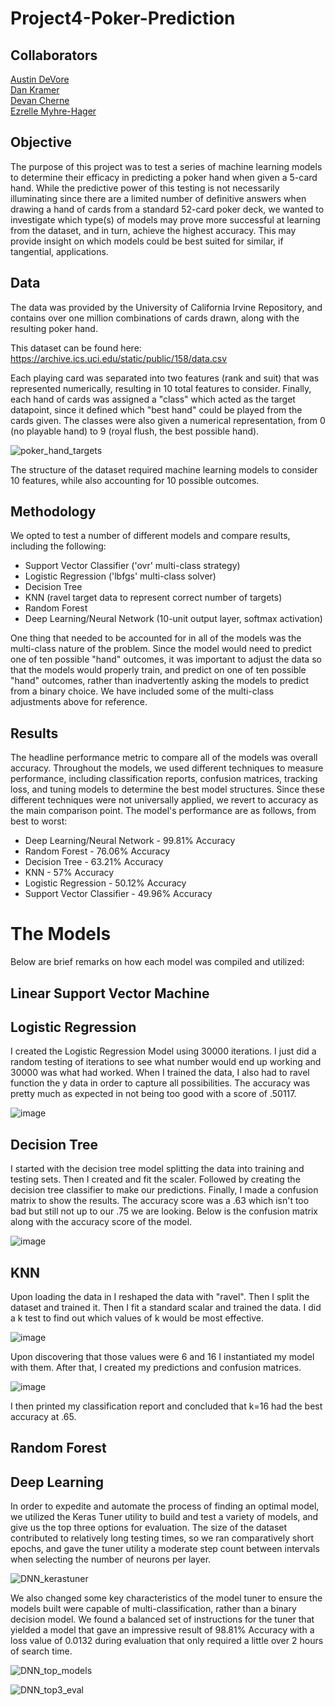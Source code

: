 # Project4-Poker-Prediction

## Collaborators
[Austin DeVore](https://github.com/adevore33) <br>
[Dan Kramer](https://github.com/d6kramer) <br>
[Devan Cherne](https://github.com/IAmTheGam3) <br>
[Ezrelle Myhre-Hager](https://github.com/myhre062)

## Objective

The purpose of this project was to test a series of machine learning models to determine their efficacy in predicting a poker hand when given a 5-card hand. While the predictive power of this testing is not necessarily illuminating since there are a limited number of definitive answers when drawing a hand of cards from a standard 52-card poker deck, we wanted to investigate which type(s) of models may prove more successful at learning from the dataset, and in turn, achieve the highest accuracy. This may provide insight on which models could be best suited for similar, if tangential, applications.

## Data

The data was provided by the University of California Irvine Repository, and contains over one million combinations of cards drawn, along with the resulting poker hand.

This dataset can be found here: https://archive.ics.uci.edu/static/public/158/data.csv

Each playing card was separated into two features (rank and suit) that was represented numerically, resulting in 10 total features to consider. Finally, each hand of cards was assigned a "class" which acted as the target datapoint, since it defined which "best hand" could be played from the cards given. The classes were also given a numerical representation, from 0 (no playable hand) to 9 (royal flush, the best possible hand).

![poker_hand_targets](https://github.com/myhre062/Project4-Poker-Prediction/assets/147351952/d4192d72-4c79-4fe4-b479-4d6ba6a13772)

The structure of the dataset required machine learning models to consider 10 features, while also accounting for 10 possible outcomes.

## Methodology

We opted to test a number of different models and compare results, including the following:

- Support Vector Classifier ('ovr' multi-class strategy)
- Logistic Regression ('lbfgs' multi-class solver)
- Decision Tree
- KNN (ravel target data to represent correct number of targets)
- Random Forest
- Deep Learning/Neural Network (10-unit output layer, softmax activation)

One thing that needed to be accounted for in all of the models was the multi-class nature of the problem. Since the model would need to predict one of ten possible "hand" outcomes, it was important to adjust the data so that the models would properly train, and predict on one of ten possible "hand" outcomes, rather than inadvertently asking the models to predict from a binary choice. We have included some of the multi-class adjustments above for reference.

## Results

The headline performance metric to compare all of the models was overall accuracy. Throughout the models, we used different techniques to measure performance, including classification reports, confusion matrices, tracking loss, and tuning models to determine the best model structures. Since these different techniques were not universally applied, we revert to accuracy as the main comparison point. The model's performance are as follows, from best to worst:

- Deep Learning/Neural Network - 99.81% Accuracy
- Random Forest - 76.06% Accuracy
- Decision Tree - 63.21% Accuracy
- KNN - 57% Accuracy
- Logistic Regression - 50.12% Accuracy
- Support Vector Classifier - 49.96% Accuracy

# The Models

Below are brief remarks on how each model was compiled and utilized:

## Linear Support Vector Machine

## Logistic Regression
I created the Logistic Regression Model using 30000 iterations.  I just did a random testing of iterations to see what number would end up working and 30000 was what had worked.  When I trained the data, I also had to ravel function the y data in order to capture all possibilities.  The accuracy was pretty much as expected in not being too good with a score of .50117.

![image](https://github.com/myhre062/Project4-Poker-Prediction/assets/153146489/d8ac12eb-1e6f-42b2-8d72-2fd386db530b)


## Decision Tree
I started with the decision tree model splitting the data into training and testing sets.  Then I created and fit the scaler.  Followed by creating the decision tree classifier to make our predictions.  Finally, I made a confusion matrix to show the results.  The accuracy score was a .63 which isn't too bad but still not up to our .75 we are looking.  Below is the confusion matrix along with the accuracy score of the model.

![image](https://github.com/myhre062/Project4-Poker-Prediction/assets/153146489/16a0217c-64f9-4d1a-b99c-2dff2a9f8b21)


## KNN
Upon loading the data in I reshaped the data with "ravel". Then I split the dataset and trained it. Then I fit a standard scalar and trained the data. I did a k test to find out which values of k would be most effective. 

![image](https://github.com/myhre062/Project4-Poker-Prediction/blob/main/Screenshots/knn_elbow_curve.png)

Upon discovering that those values were 6 and 16 I instantiated my model with them. After that, I created my predictions and confusion matrices. 

![image](https://github.com/myhre062/Project4-Poker-Prediction/blob/main/Screenshots/KNN_predictions.png)

I then printed my classification report and concluded that k=16 had the best accuracy at .65.

## Random Forest

## Deep Learning
In order to expedite and automate the process of finding an optimal model, we utilized the Keras Tuner utility to build and test a variety of models, and give us the top three options for evaluation. The size of the dataset contributed to relatively long testing times, so we ran comparatively short epochs, and gave the tuner utility a moderate step count between intervals when selecting the number of neurons per layer. 

![DNN_kerastuner](https://github.com/myhre062/Project4-Poker-Prediction/assets/147351952/1cf181f2-4b07-492a-b7ad-4e44d7312a04)


We also changed some key characteristics of the model tuner to ensure the models built were capable of multi-classification, rather than a binary decision model. We found a balanced set of instructions for the tuner that yielded a model that gave an impressive result of 98.81% Accuracy with a loss value of 0.0132 during evaluation that only required a little over 2 hours of search time.

![DNN_top_models](https://github.com/myhre062/Project4-Poker-Prediction/assets/147351952/11514350-2c82-44e1-a6a0-6c16c8740b27)

![DNN_top3_eval](https://github.com/myhre062/Project4-Poker-Prediction/assets/147351952/4ed098ae-8ff9-427b-b8cf-d584f295b7b4)

